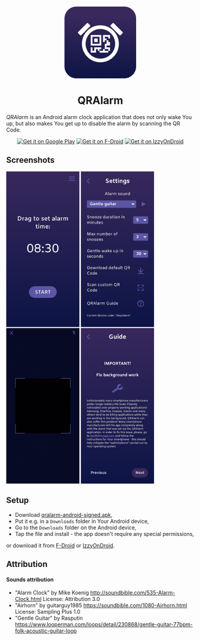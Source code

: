 
<p align="center">
   <img src="./fastlane/metadata/android/en-US/images/icon.png" width="192" height="192"/>
</p>

<h1 align="center"><b>QRAlarm</b></h1>

*QRAlarm* is an Android alarm clock application that does not only wake You up, but also makes You get up to disable the alarm by scanning the QR Code.

<p align="center">
   <a href="https://play.google.com/store/apps/details?id=com.sweak.qralarm"><img src="https://play.google.com/intl/en_us/badges/images/generic/en_badge_web_generic.png" alt="Get it on Google Play" height=80/></a>
   <a href="https://f-droid.org/packages/com.sweak.qralarm/"><img src="https://fdroid.gitlab.io/artwork/badge/get-it-on-en.svg" alt="Get it on F-Droid" height=80/></a>
   <a href="https://apt.izzysoft.de/fdroid/index/apk/com.sweak.qralarm/"><img src="https://gitlab.com/IzzyOnDroid/repo/-/raw/master/assets/IzzyOnDroid.png" alt="Get it on IzzyOnDroid" height=80/></a>
</p>

## Screenshots
<p>  
   <img src="./fastlane/metadata/android/en-US/images/phoneScreenshots/HomeScreen.jpg" width="196" height="416"/>  
   <img src="./fastlane/metadata/android/en-US/images/phoneScreenshots/SettingsScreen.jpg" width="196" height="416"/>  
   <img src="./fastlane/metadata/android/en-US/images/phoneScreenshots/ScannerScreen.jpg" width="196" height="416"/>  
   <img src="./fastlane/metadata/android/en-US/images/phoneScreenshots/GuideScreen.jpg" width="196" height="416"/>  
</p>  

## Setup
* Download [qralarm-android-signed.apk](https://github.com/sweakpl/qralarm-android/releases),
* Put it e.g. in a `Downloads` folder in Your Android device,
* Go to the `Downloads` folder on the Android device,
* Tap the file and install - the app doesn't require any special permissions,

or download it from [F-Droid](https://f-droid.org/packages/com.sweak.qralarm/) or [IzzyOnDroid](https://apt.izzysoft.de/fdroid/index/apk/com.sweak.qralarm/).

## Attribution

#### Sounds attribution
* "Alarm Clock" by Mike Koenig http://soundbible.com/535-Alarm-Clock.html License: Attribution 3.0
* "Airhorn" by guitarguy1985 https://soundbible.com/1080-Airhorn.html License: Sampling Plus 1.0
* "Gentle Guitar" by Rasputin https://www.looperman.com/loops/detail/230868/gentle-guitar-77bpm-folk-acoustic-guitar-loop
